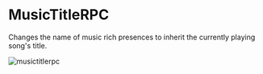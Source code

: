 # MusicTitleRPC

Changes the name of music rich presences to inherit the currently playing song's title.

![musictitlerpc](https://github.com/Vendicated/Vencord/assets/66535696/2487f035-c398-4aaf-ae1c-935025051a1d)
